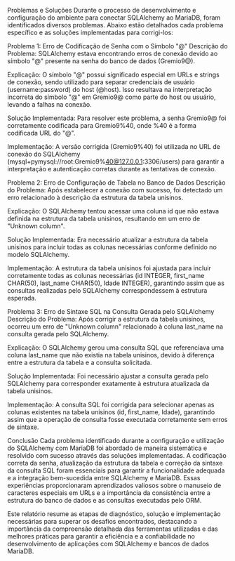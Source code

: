 Problemas e Soluções
Durante o processo de desenvolvimento e configuração do ambiente para conectar SQLAlchemy ao MariaDB, foram identificados diversos problemas. Abaixo estão detalhados cada problema específico e as soluções implementadas para corrigi-los:

Problema 1: Erro de Codificação de Senha com o Símbolo "@"
Descrição do Problema: SQLAlchemy estava encontrando erros de conexão devido ao símbolo "@" presente na senha do banco de dados (Gremio9@).

Explicação: O símbolo "@" possui significado especial em URLs e strings de conexão, sendo utilizado para separar credenciais de usuário (username:password) do host (@host). Isso resultava na interpretação incorreta do símbolo "@" em Gremio9@ como parte do host ou usuário, levando a falhas na conexão.

Solução Implementada: Para resolver este problema, a senha Gremio9@ foi corretamente codificada para Gremio9%40, onde %40 é a forma codificada URL do "@".

Implementação: A versão corrigida (Gremio9%40) foi utilizada no URL de conexão do SQLAlchemy (mysql+pymysql://root:Gremio9%40@127.0.0.1:3306/users) para garantir a interpretação e autenticação corretas durante as tentativas de conexão.

Problema 2: Erro de Configuração de Tabela no Banco de Dados
Descrição do Problema: Após estabelecer a conexão com sucesso, foi detectado um erro relacionado à descrição da estrutura da tabela unisinos.

Explicação: O SQLAlchemy tentou acessar uma coluna id que não estava definida na estrutura da tabela unisinos, resultando em um erro de "Unknown column".

Solução Implementada: Era necessário atualizar a estrutura da tabela unisinos para incluir todas as colunas necessárias conforme definido no modelo SQLAlchemy.

Implementação: A estrutura da tabela unisinos foi ajustada para incluir corretamente todas as colunas necessárias (id INTEGER, first_name CHAR(50), last_name CHAR(50), Idade INTEGER), garantindo assim que as consultas realizadas pelo SQLAlchemy correspondessem à estrutura esperada.

Problema 3: Erro de Sintaxe SQL na Consulta Gerada pelo SQLAlchemy
Descrição do Problema: Após corrigir a estrutura da tabela unisinos, ocorreu um erro de "Unknown column" relacionado à coluna last_name na consulta gerada pelo SQLAlchemy.

Explicação: O SQLAlchemy gerou uma consulta SQL que referenciava uma coluna last_name que não existia na tabela unisinos, devido à diferença entre a estrutura da tabela e a consulta solicitada.

Solução Implementada: Foi necessário ajustar a consulta gerada pelo SQLAlchemy para corresponder exatamente à estrutura atualizada da tabela unisinos.

Implementação: A consulta SQL foi corrigida para selecionar apenas as colunas existentes na tabela unisinos (id, first_name, Idade), garantindo assim que a operação de consulta fosse executada corretamente sem erros de sintaxe.

Conclusão
Cada problema identificado durante a configuração e utilização do SQLAlchemy com MariaDB foi abordado de maneira sistemática e resolvido com sucesso através das soluções implementadas. A codificação correta da senha, atualização da estrutura da tabela e correção da sintaxe da consulta SQL foram essenciais para garantir a funcionalidade adequada e a integração bem-sucedida entre SQLAlchemy e MariaDB. Essas experiências proporcionaram aprendizados valiosos sobre o manuseio de caracteres especiais em URLs e a importância da consistência entre a estrutura do banco de dados e as consultas executadas pelo ORM.

Este relatório resume as etapas de diagnóstico, solução e implementação necessárias para superar os desafios encontrados, destacando a importância da compreensão detalhada das ferramentas utilizadas e das melhores práticas para garantir a eficiência e a confiabilidade no desenvolvimento de aplicações com SQLAlchemy e bancos de dados MariaDB.